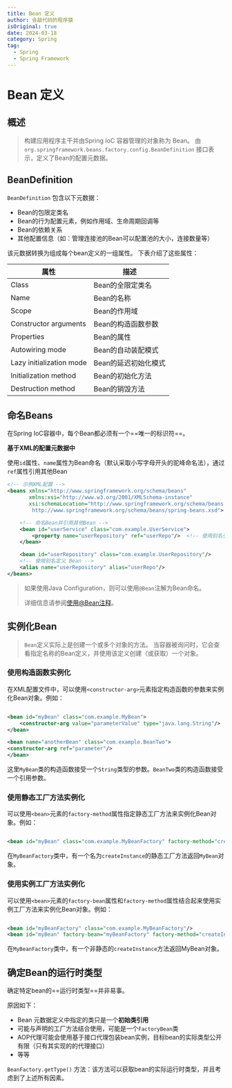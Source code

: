 ```yaml
---
title: Bean 定义
author: 会敲代码的程序猿
isOriginal: true
date: 2024-03-18
category: Spring
tag:
  - Spring
  - Spring Framework
---
```


# Bean 定义

## 概述

> 构建应用程序主干并由Spring IoC 容器管理的对象称为 Bean。
> 由`org.springframework.beans.factory.config.BeanDefinition` 接口表示，定义了Bean的配置元数据。

## BeanDefinition

`BeanDefinition` 包含以下元数据：

* Bean的包限定类名
* Bean的行为配置元素，例如作用域、生命周期回调等
* Bean的依赖关系
* 其他配置信息（如：管理连接池的Bean可以配置池的大小，连接数量等）

该元数据转换为组成每个bean定义的一组属性。 下表介绍了这些属性：

| 属性                       | 描述           |
|--------------------------|--------------|
| Class                    | Bean的全限定类名   |
| Name                     | Bean的名称      |
| Scope                    | Bean的作用域     |
| Constructor arguments    | Bean的构造函数参数  |
| Properties               | Bean的属性      |
| Autowiring mode          | Bean的自动装配模式  |
| Lazy initialization mode | Bean的延迟初始化模式 |
| Initialization method    | Bean的初始化方法   |
| Destruction method       | Bean的销毁方法    |

## 命名Beans

在Spring IoC容器中，每个Bean都必须有一个==唯一的标识符==。

**基于XML的配置元数据中**

使用`id`属性、`name`属性为Bean命名（默认采取小写字母开头的驼峰命名法），通过`ref`属性引用其他Bean

```xml
<!-- 示例XML配置 -->
<beans xmlns="http://www.springframework.org/schema/beans"
       xmlns:xsi="http://www.w3.org/2001/XMLSchema-instance"
       xsi:schemaLocation="http://www.springframework.org/schema/beans
        http://www.springframework.org/schema/beans/spring-beans.xsd">

    <!-- 命名Bean并引用其他Bean -->
    <bean id="userService" class="com.example.UserService">
        <property name="userRepository" ref="userRepo"/>  <!-- 使用别名引用 Bean -->
    </bean>

    <bean id="userRepository" class="com.example.UserRepository"/>
    <!-- 使用别名定义 Bean -->
    <alias name="userRepository" alias="userRepo"/>
</beans>
```

> 如果使用Java Configuration，则可以使用`@Bean`注解为Bean命名。
>
> 详细信息请参阅[使用@Bean注释](https://docs.spring.io/spring-framework/reference/core/beans/java/bean-annotation.html)。

## 实例化Bean

> `Bean`定义实际上是创建一个或多个对象的方法。 当容器被询问时，它会查看指定名称的Bean定义，并使用该定义创建（或获取）一个对象。

### 使用构造函数实例化

在XML配置文件中，可以使用`<constructor-arg>`元素指定构造函数的参数来实例化Bean对象。例如：

```xml

<bean id="myBean" class="com.example.MyBean">
    <constructor-arg value="parameterValue" type="java.lang.String"/>
</bean>

<bean name="anotherBean" class="com.example.BeanTwo">
<constructor-arg ref="parameter"/>
</bean>
```

这里`MyBean`类的构造函数接受一个`String`类型的参数。`BeanTwo`类的构造函数接受一个引用参数。

### 使用静态工厂方法实例化

可以使用`<bean>`元素的`factory-method`属性指定静态工厂方法来实例化Bean对象。例如：

```xml

<bean id="myBean" class="com.example.MyBeanFactory" factory-method="createInstance"/>
```

在`MyBeanFactory`类中，有一个名为`createInstance`的静态工厂方法返回`MyBean`对象。

### 使用实例工厂方法实例化

可以使用`<bean>`元素的`factory-bean`属性和`factory-method`属性结合起来使用实例工厂方法来实例化Bean对象。例如：

```xml

<bean id="myBeanFactory" class="com.example.MyBeanFactory"/>
<bean id="myBean" factory-bean="myBeanFactory" factory-method="createInstance"/>
```

在`MyBeanFactory`类中，有一个非静态的`createInstance`方法返回MyBean对象。

## 确定Bean的运行时类型

确定特定bean的==运行时类型==并非易事。

原因如下：

* Bean 元数据定义中指定的类只是一个**初始类引用**
* 可能与声明的工厂方法结合使用，可能是一个`FactoryBean`类
* AOP代理可能会使用基于接口代理包装bean实例，目标bean的实际类型公开有限（只有其实现的的代理接口）
* 等等

`BeanFactory.getType()` 方法：该方法可以获取bean的实际运行时类型，并且考虑到了上述所有因素。
